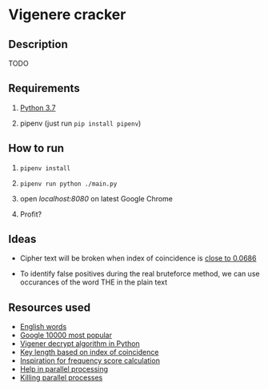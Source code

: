 # Vigenere cracker

## Description

  TODO

## Requirements

  1. [Python 3.7](https://www.python.org/downloads/)

  2. pipenv (just run ```pip install pipenv```)

## How to run

  1. ```pipenv install```
  
  2. ```pipenv run python ./main.py```

  3. open *localhost:8080* on latest Google Chrome

  4. Profit?

## Ideas

 * Cipher text will be broken when index of coincidence is [close to 0.0686](https://pages.mtu.edu/~shene/NSF-4/Tutorial/VIG/Vig-IOC.html)
 
 * To identify false positives during the real bruteforce method, we can use occurances of the word THE in the plain text

## Resources used

 * [English words](https://github.com/dwyl/english-words)
 * [Google 10000 most popular](https://github.com/first20hours/google-10000-english)
 * [Vigener decrypt algorithm in Python](https://inventwithpython.com/hacking/chapter19.html)
 * [Key length based on index of coincidence](https://pages.mtu.edu/~shene/NSF-4/Tutorial/VIG/Vig-IOC-Len.html)
 * [Inspiration for frequency score calculation](https://inventwithpython.com/hacking/chapter20.html)
 * [Help in parallel processing](https://stackoverflow.com/questions/30384568/how-to-get-the-first-finished-async-result-from-pool)
 * [Killing parallel processes](https://stackoverflow.com/questions/42782953/python-concurrent-futures-how-to-make-it-cancelable/45515052#45515052)